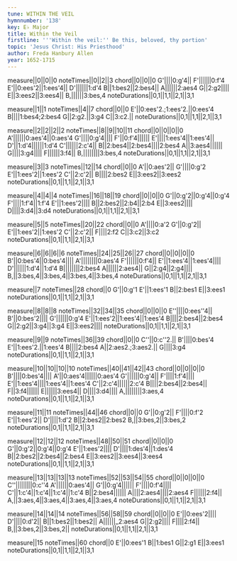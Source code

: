 ```yaml
---
tune: WITHIN THE VEIL
hymnnumber: '138'
key: E♭ Major
title: Within the Veil
firstline: '''Within the veil:'' Be this, beloved, thy portion'
topic: 'Jesus Christ: His Priesthood'
author: Freda Hanbury Allen
year: 1652-1715
---
```

measure||0||0||0
noteTimes||0||2||3
chord||0||0||0
G'||||0:g'4||
F'||||||0:f'4
E'||0:ees'2||1:ees'4||
D'||||||1:d'4
B||1:bes2||2:bes4||
A||||||2:aes4
G||2:g2||||
E||3:ees2||3:ees4||
B,||||||3:bes,4
noteDurations||0,1||1,1||2,1||3,1

measure||1||1
noteTimes||4||7
chord||0||0
E'||0:ees'2.;1:ees'2.||0:ees'4
B||||1:bes4;2:bes4
G||2:g2.||3:g4
C||3:c2.||
noteDurations||0,1||1,1||2,1||3,1

measure||2||2||2||2
noteTimes||8||9||10||11
chord||0||0||0||0
A'||||||0:aes'4||0:aes'4
G'||||0:g'4||||
F'||0:f'4||||||
E'||||1:ees'4||1:ees'4||
D'||1:d'4||||||1:d'4
C'||||||2:c'4||
B||2:bes4||2:bes4||||2:bes4
A||3:aes4||||||
G||||3:g4||||
F||||||3:f4||
B,||||||||3:bes,4
noteDurations||0,1||1,1||2,1||3,1

measure||3||3
noteTimes||12||14
chord||0||0
A'||0:aes'2||
G'||||0:g'2
E'||1:ees'2||1:ees'2
C'||2:c'2||
B||||2:bes2
E||3:ees2||3:ees2
noteDurations||0,1||1,1||2,1||3,1

measure||4||4||4
noteTimes||16||18||19
chord||0||0||0
G'||0:g'2||0:g'4||0:g'4
F'||||1:f'4||1:f'4
E'||1:ees'2||||
B||2:bes2||2:b4||2:b4
E||3:ees2||||
D||||3:d4||3:d4
noteDurations||0,1||1,1||2,1||3,1

measure||5||5
noteTimes||20||22
chord||0||0
A'||||0:a'2
G'||0:g'2||
E'||1:ees'2||1:ees'2
C'||2:c'2||
F||||2:f2
C||3:c2||3:c2
noteDurations||0,1||1,1||2,1||3,1

measure||6||6||6||6
noteTimes||24||25||26||27
chord||0||0||0||0
B'||0:bes'4||0:bes'4||||
A'||||||||0:aes'4
F'||||||0:f'4||
E'||1:ees'4||1:ees'4||||
D'||||||1:d'4||1:d'4
B||||||||2:bes4
A||||||2:aes4||
G||2:g4||2:g4||||
B,||3:bes,4||3:bes,4||3:bes,4||3:bes,4
noteDurations||0,1||1,1||2,1||3,1

measure||7
noteTimes||28
chord||0
G'||0:g'1
E'||1:ees'1
B||2:bes1
E||3:ees1
noteDurations||0,1||1,1||2,1||3,1

measure||8||8||8
noteTimes||32||34||35
chord||0||0||0
E''||||0:ees''4||
B'||0:bes'2||||
G'||||||0:g'4
E'||1:ees'2||1:ees'4||1:ees'4
B||||2:bes4||2:bes4
G||2:g2||3:g4||3:g4
E||3:ees2||||
noteDurations||0,1||1,1||2,1||3,1

measure||9||9
noteTimes||36||39
chord||0||0
C''||0:c''2.||
B'||||0:bes'4
E'||1:ees'2.||1:ees'4
B||||2:bes4
A||2:aes2.;3:aes2.||
G||||3:g4
noteDurations||0,1||1,1||2,1||3,1

measure||10||10||10||10
noteTimes||40||41||42||43
chord||0||0||0||0
B'||||0:bes'4||||
A'||0:aes'4||||||0:aes'4
G'||||||0:g'4||
F'||||1:f'4||||
E'||1:ees'4||||1:ees'4||1:ees'4
C'||2:c'4||||||2:c'4
B||||2:bes4||2:bes4||
F||3:f4||||||
E||||||3:ees4||
D||||3:d4||||
A,||||||||3:aes,4
noteDurations||0,1||1,1||2,1||3,1

measure||11||11
noteTimes||44||46
chord||0||0
G'||0:g'2||
F'||||0:f'2
E'||1:ees'2||
D'||||1:d'2
B||2:bes2||2:bes2
B,||3:bes,2||3:bes,2
noteDurations||0,1||1,1||2,1||3,1

measure||12||12||12
noteTimes||48||50||51
chord||0||0||0
G'||0:g'2||0:g'4||0:g'4
E'||1:ees'2||||
D'||||1:des'4||1:des'4
B||2:bes2||2:bes4||2:bes4
E||3:ees2||3:ees4||3:ees4
noteDurations||0,1||1,1||2,1||3,1

measure||13||13||13||13
noteTimes||52||53||54||55
chord||0||0||0||0
C''||||||||0:c''4
A'||||||0:aes'4||
G'||0:g'4||||||
F'||||0:f'4||||
C'||1:c'4||1:c'4||1:c'4||1:c'4
B||2:bes4||||||
A||||2:aes4||||2:aes4
F||||||2:f4||
A,||3:aes,4||3:aes,4||3:aes,4||3:aes,4
noteDurations||0,1||1,1||2,1||3,1

measure||14||14||14
noteTimes||56||58||59
chord||0||0||0
E'||0:ees'2||||
D'||||0:d'2||
B||1:bes2||1:bes2||
A||||||_2:aes4
G||2:g2||||
F||||2:f4||
B,||3:bes,2||3:bes,2||
noteDurations||0,1||1,1||2,1||3,1

measure||15
noteTimes||60
chord||0
E'||0:ees'1
B||1:bes1
G||2:g1
E||3:ees1
noteDurations||0,1||1,1||2,1||3,1

